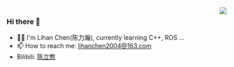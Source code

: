 <img align="right" src="https://github-readme-stats.vercel.app/api?username=LihanChen2004&show_icons=true&icon_color=CE1D2D&text_color=718096&bg_color=ffffff&hide_title=true" />

### Hi there 👋
- 💁‍♂️ I'm Lihan Chen(陈力瀚), currently learning  C++, ROS ...
- 📫 How to reach me: lihanchen2004@163.com
- Bilibili: [陈立憨](https://space.bilibili.com/170786212?spm_id_from=333.1007.0.0)

<!--
**LihanChen2004/LihanChen2004** is a ✨ _special_ ✨ repository because its `README.md` (this file) appears on your GitHub profile.

Here are some ideas to get you started:

- 🔭 I’m currently working on ...
- 🌱 I’m currently learning ...
- 👯 I’m looking to collaborate on ...
- 🤔 I’m looking for help with ...
- 💬 Ask me about ...
- 📫 How to reach me: ...
- 😄 Pronouns: ...
- ⚡ Fun fact: ...
-->
